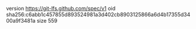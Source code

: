 version https://git-lfs.github.com/spec/v1
oid sha256:c6abb1c457855d893524981a3d402cb8903125866a6d4b17355d3400a9f3481a
size 559
